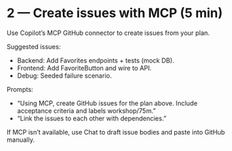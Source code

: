 # 2 — Create issues with MCP (5 min)

Use Copilot’s MCP GitHub connector to create issues from your plan.

Suggested issues:
- Backend: Add Favorites endpoints + tests (mock DB).
- Frontend: Add FavoriteButton and wire to API.
- Debug: Seeded failure scenario.

Prompts:
- “Using MCP, create GitHub issues for the plan above. Include acceptance criteria and labels workshop/75m.”
- “Link the issues to each other with dependencies.”

If MCP isn’t available, use Chat to draft issue bodies and paste into GitHub manually.
